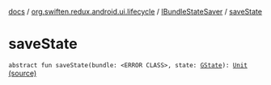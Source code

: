 [docs](../../index.md) / [org.swiften.redux.android.ui.lifecycle](../index.md) / [IBundleStateSaver](index.md) / [saveState](./save-state.md)

# saveState

`abstract fun saveState(bundle: <ERROR CLASS>, state: `[`GState`](index.md#GState)`): `[`Unit`](https://kotlinlang.org/api/latest/jvm/stdlib/kotlin/-unit/index.html) [(source)](https://github.com/protoman92/KotlinRedux/tree/master/android/android-lifecycle/src/main/java/org/swiften/redux/android/ui/lifecycle/AndroidActivity.kt#L25)